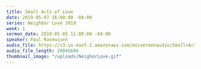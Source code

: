 ```yaml
---
title: Small Acts of Love
date: 2019-05-07 16:00:00 -04:00
series: Neighbor Love 2019
week: 1
sermon_date: 2019-05-05 11:00:00 -04:00
speaker: Paul Rasmussen
audio_file: https://s3.us-east-2.amazonaws.com/mccsermonaudio/Small+Acts+of+Love.lite.mp3
audio_file_length: 20045696
thumbnail_image: "/uploads/NeighorLove.gif"
---
```

